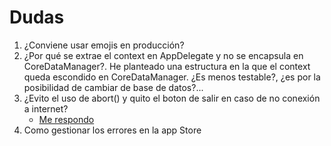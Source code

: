 # Dudas

1. ¿Conviene usar emojis en producción?
2. ¿Por qué se extrae el context en AppDelegate y no se encapsula en CoreDataManager?. He planteado una estructura en la que el context queda escondido en CoreDataManager. ¿Es menos testable?, ¿es por la posibilidad de cambiar de base de datos?...
3. ¿Evito el uso de abort() y quito el boton de salir en caso de no conexión a internet?
	- [Me respondo](https://developer.apple.com/library/content/qa/qa1561/_index.html)
4. Como gestionar los errores en la app Store




